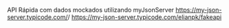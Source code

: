 API Rápida com dados mockados utilizando myJsonServer
https://my-json-server.typicode.com/<seu-usuario>/<seu-repositorio>
https://my-json-server.typicode.com/elianpk/fakeapi
